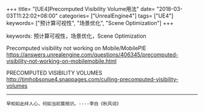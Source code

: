 +++
title= "[UE4]Precomputed Visibility Volume用法"
date= "2018-03-03T11:22:02+08:00"
categories= ["UnrealEngine4"]
tags= ["UE4"]
keywords= ["预计算可视性", "场景优化", "Scene Optimization"]
+++

keywords: 预计算可视性，场景优化，Scene Optimization

Precomputed visibility not working on Mobile/MobilePIE  
https://answers.unrealengine.com/questions/406345/precomputed-visibility-not-working-on-mobilemobile.html

PRECOMPUTED VISIBILITY VOLUMES  
http://timhobsonue4.snappages.com/culling-precomputed-visibility-volumes

***
`早知如此绊人心，何如当初莫相识。----李白《秋风词》`